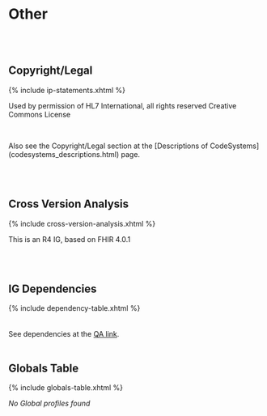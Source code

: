 # Other

<br>
<br>

## Copyright/Legal

{% include ip-statements.xhtml %}
<br>
<p>Used by permission of HL7 International, all rights reserved Creative Commons License</p>
<br>
<p>Also see the Copyright/Legal section at the [Descriptions of CodeSystems](codesystems_descriptions.html) page.</p>
<br>
<br>


## Cross Version Analysis

{% include cross-version-analysis.xhtml %}

<p>This is an R4 IG, based on  FHIR 4.0.1</p>

<br>
<br>

## IG Dependencies

{% include dependency-table.xhtml %}
<br>
<br>
<br>
See dependencies at the [QA link](qa.html).
<br>
<br>



## Globals Table

{% include globals-table.xhtml %}
<br>
<p><i>No Global profiles found</i></p>
<br>

<br>
<br>